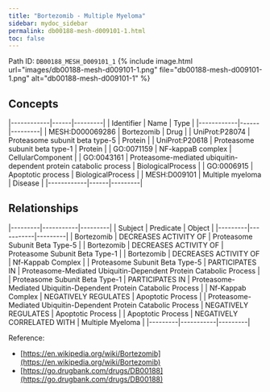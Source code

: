 ```yaml
---
title: "Bortezomib - Multiple Myeloma"
sidebar: mydoc_sidebar
permalink: db00188-mesh-d009101-1.html
toc: false 
---
```



Path ID: `DB00188_MESH_D009101_1`
{% include image.html url="images/db00188-mesh-d009101-1.png" file="db00188-mesh-d009101-1.png" alt="db00188-mesh-d009101-1" %}

## Concepts

|------------|------|---------|
| Identifier | Name | Type    |
|------------|------|---------|
| MESH:D000069286 | Bortezomib | Drug |
| UniProt:P28074 | Proteasome subunit beta type-5 | Protein |
| UniProt:P20618 | Proteasome subunit beta type-1 | Protein |
| GO:0071159 | NF-kappaB complex | CellularComponent |
| GO:0043161 | Proteasome-mediated ubiquitin-dependent protein catabolic process | BiologicalProcess |
| GO:0006915 | Apoptotic process | BiologicalProcess |
| MESH:D009101 | Multiple myeloma | Disease |
|------------|------|---------|

## Relationships

|---------|-----------|---------|
| Subject | Predicate | Object  |
|---------|-----------|---------|
| Bortezomib | DECREASES ACTIVITY OF | Proteasome Subunit Beta Type-5 |
| Bortezomib | DECREASES ACTIVITY OF | Proteasome Subunit Beta Type-1 |
| Bortezomib | DECREASES ACTIVITY OF | Nf-Kappab Complex |
| Proteasome Subunit Beta Type-5 | PARTICIPATES IN | Proteasome-Mediated Ubiquitin-Dependent Protein Catabolic Process |
| Proteasome Subunit Beta Type-1 | PARTICIPATES IN | Proteasome-Mediated Ubiquitin-Dependent Protein Catabolic Process |
| Nf-Kappab Complex | NEGATIVELY REGULATES | Apoptotic Process |
| Proteasome-Mediated Ubiquitin-Dependent Protein Catabolic Process | NEGATIVELY REGULATES | Apoptotic Process |
| Apoptotic Process | NEGATIVELY CORRELATED WITH | Multiple Myeloma |
|---------|-----------|---------|

Reference: 
  - [https://en.wikipedia.org/wiki/Bortezomib](https://en.wikipedia.org/wiki/Bortezomib)
  - [https://go.drugbank.com/drugs/DB00188](https://go.drugbank.com/drugs/DB00188)
